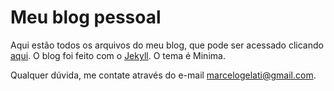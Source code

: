 # Meu blog pessoal

Aqui estão todos os arquivos do meu blog, que pode ser acessado clicando [aqui](http://marcelogelati.github.io).
O blog foi feito com o [Jekyll](https://jekyllrb.com/). O tema é Minima.

Qualquer dúvida, me contate através do e-mail marcelogelati@gmail.com.
